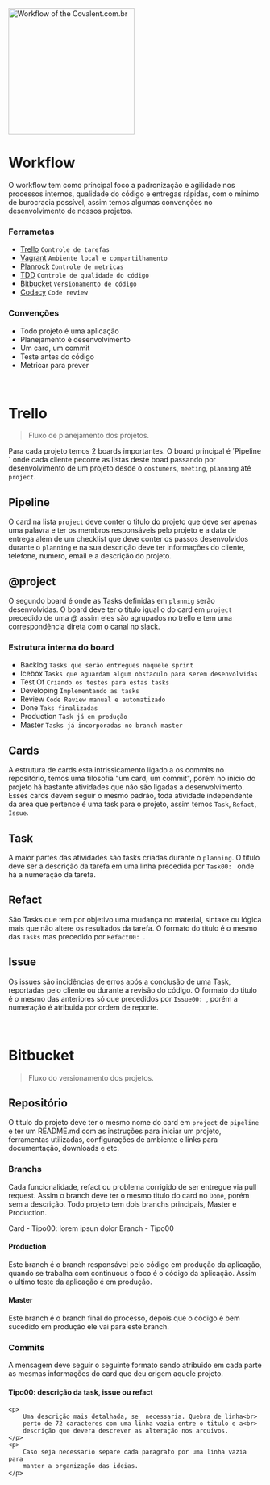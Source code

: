 

<a href="http://www.covalent.com.br/" target="_blank" title="Workflow">
    <img src="http://covalent.com.br/images/logotipo/black.png" width="250px" alt="Workflow of the Covalent.com.br">
</a>

<br>

# Workflow

O workflow tem como principal foco a padronização e agilidade nos processos internos, qualidade do código e entregas rápidas, com o minimo de burocracia possível, assim temos algumas convenções no desenvolvimento de nossos projetos.


### Ferrametas

- [Trello](https://trello.com/) 		`Controle de tarefas`
- [Vagrant](http://vagrantup.com/) 		`Ambiente local e compartilhamento`
- [Planrock](http://planrockr.com/) 	`Controle de metricas`
- [TDD](http://migre.me/umRFW) 			`Controle de qualidade do código`
- [Bitbucket](https://bitbucket.com/) 	`Versionamento de código`
- [Codacy](http://planrockr.com/) 		`Code review`


### Convenções

- Todo projeto é uma aplicação
- Planejamento é desenvolvimento
- Um card, um commit
- Teste antes do código
- Metricar para prever


<br>


# Trello

> Fluxo de planejamento dos projetos.

Para cada projeto temos 2 boards importantes. O board principal é ´Pipeline´
onde cada cliente pecorre as listas deste boad passando por desenvolvimento 
de um projeto desde o `costumers`, `meeting`, `planning` até `project`.


## Pipeline

O card na lista `project` deve conter o titulo do projeto que deve ser apenas 
uma palavra e ter os membros responsáveis pelo projeto e a data de entrega além 
de um checklist que deve conter os passos desenvolvidos durante o `planning` e na 
sua descrição deve ter informações do cliente, telefone, numero, email e a descrição
do projeto. 


## @project

O segundo board é onde as Tasks definidas em `plannig` serão desenvolvidas. O
board deve ter o titulo igual o do card em `project` precedido de uma *@* assim 
eles são agrupados no trello e tem uma correspondência direta com o canal no 
slack.

### Estrutura interna do board 

- Backlog 		`Tasks que serão entregues naquele sprint`
- Icebox		`Tasks que aguardam algum obstaculo para serem desenvolvidas`
- Test Of		`Criando os testes para estas tasks`
- Developing	`Implementando as tasks`
- Review		`Code Review manual e automatizado`
- Done			`Taks finalizadas`
- Production 	`Task já em produção`
- Master		`Tasks já incorporadas no branch master`


## Cards

A estrutura de cards esta intrissicamento ligado a os commits no repositório, temos uma filosofia "um card, um commit", porém no inicio do projeto há bastante atividades que não são ligadas a desenvolvimento. Esses cards devem seguir o mesmo padrão, toda atividade independente da area que pertence é uma task para o projeto, assim temos `Task`, `Refact`, `Issue`.


## Task

A maior partes das atividades são tasks criadas durante o `planning`. O titulo deve ser a descrição da tarefa em uma linha precedida por `Task00: ` onde há a numeração da tarefa. 


## Refact   

São Tasks que tem por objetivo uma mudança no material, sintaxe ou lógica mais que não altere os resultados da tarefa. O formato do titulo é o mesmo das `Tasks` mas precedido por `Refact00: `.


## Issue

Os issues são incidências de erros após a conclusão de uma Task, reportadas pelo cliente ou durante a revisão do código. O formato do titulo é o mesmo das anteriores só que precedidos por
`Issue00: `, porém a numeração é atribuida por ordem de reporte.


<br>


# Bitbucket

> Fluxo do versionamento dos projetos.


## Repositório

O titulo do projeto deve ter o mesmo nome do card em `project` de `pipeline` e ter um README.md com as instruções para iniciar um projeto, ferramentas utilizadas, configurações de ambiente e links para documentação, downloads e etc. 


### Branchs

Cada funcionalidade, refact ou problema corrigido de ser entregue via pull request. Assim o branch deve ter o mesmo titulo do card no `Done`, porém sem a descrição. Todo projeto tem dois branchs principais, Master e Production. 

Card 	- Tipo00: lorem ipsun dolor
Branch 	- Tipo00


#### Production

Este branch é o branch responsável pelo código em produção da aplicação, quando se trabalha com continuous o foco é o código da aplicação. Assim o ultimo teste da aplicação é em produção.


#### Master

Este branch é o branch final do processo, depois que o código é bem sucedido em produção ele vai para este branch.


### Commits	

A mensagem deve seguir o seguinte formato sendo atribuido em cada parte as mesmas informações do card que deu origem aquele projeto.

<div>
	<h4>Tipo00: descrição da task, issue ou refact</h4>

	<p>
		Uma descrição mais detalhada, se  necessaria. Quebra de linha<br>
		perto de 72 caracteres com uma linha vazia entre o titulo e a<br>
		descrição que devera descrever as alteração nos arquivos.
	</p>
	<p>
		Caso seja necessario separe cada paragrafo por uma linha vazia para
		manter a organização das ideias.
	</p>
</div>